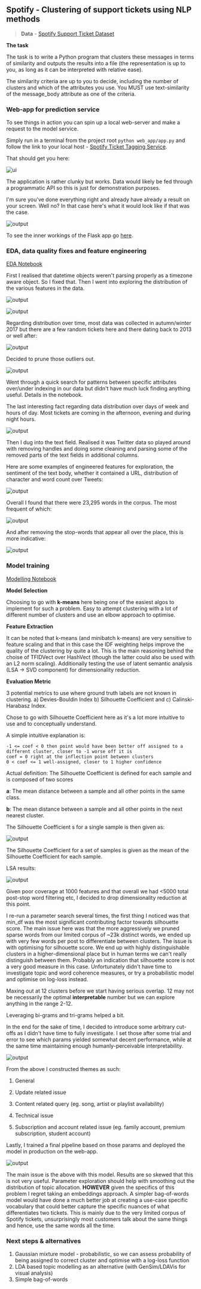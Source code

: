 ## Spotify - Clustering of support tickets using NLP methods

> **Data** - [Spotify Support Ticket Dataset](https://drive.google.com/file/d/15v-7NsMuhHZctsyGRfB_HazXsydEBpw5/view)

**The task**

The task is to write a Python program that clusters these messages in terms of similarity and outputs the results into 
a file (the representation is up to you, as long as it can be interpreted with relative ease).

The similarity criteria are up to you to decide, including the number of clusters and which of the attributes you use. 
You MUST use text-similarity of the message_body attribute as one of the criteria.

### Web-app for prediction service

To see things in action you can spin up a local web-server and make a request to the model service.

Simply run in a terminal from the project root `python web_app/app.py` and follow the link to your local host - 
[Spotify Ticket Tagging Service](http://127.0.0.1:5000/).

That should get you here:

![ui](doc/webapp.png)

The application is rather clunky but works. Data would likely be fed through a programmatic API so this is just for 
demonstration purposes.

I'm sure you've done everything right and already have already a result on your screen. Well no? In that case
here's what it would look like if that was the case.

![output](doc/prediction.png)

To see the inner workings of the Flask app go [here](../master/web_app/app.py).

### EDA, data quality fixes and feature engineering
[EDA Notebook](../master/exploratory_data_analysis.ipynb)

First I realised that datetime objects weren't parsing properly as a timezone aware object. So I fixed that.
Then I went into exploring the distribution of the various features in the data.

![output](doc/features.png)

![output](doc/features2.png)

Regarding distribution over time, most data was collected in autumn/winter 2017 but there are
a few random tickets here and there dating back to 2013 or well after:

![output](doc/time.png)

Decided to prune those outliers out.

![output](doc/clean_time.png)

Went through a quick search for patterns between specific attributes over/under indexing in our data but 
didn't have much luck finding anything useful. Details in the notebook.

The last interesting fact regarding data distribution over days of week and hours of day. 
Most tickets are coming in the afternoon, evening and during night hours.

![output](doc/heatmap.png)

Then I dug into the text field. Realised it was Twitter data so played around with removing handles and doing some 
cleaning and parsing some of the removed parts of the text fields in additional columns.

Here are some examples of engineered features for exploration, the sentiment of the text body,
whether it contained a URL, distribution of character and word count over Tweets:

![output](doc/feat_eng.png)

Overall I found that there were 23,295 words in the corpus. The most frequent of which:

![output](doc/most_freq.png)

And after removing the stop-words that appear all over the place, this is more indicative:

![output](doc/freq_stop.png)

### Model training
[Modelling Notebook](../master/model_training.ipynb)

**Model Selection**

Choosing to go with **k-means** here being one of the easiest algos to implement for such a problem. Easy to attempt clustering with a lot of different number of clusters and use an elbow approach to optimise. 


**Feature Extraction**

It can be noted that k-means (and minibatch k-means) are very sensitive to feature scaling and that in this case the IDF weighting helps improve the quality of the clustering by quite a lot. This is the main reasoning behind the choise of TFIDVect over HashVect (though the latter could also be used with an L2 norm scaling). Additionally testing the use of latent semantic analysis (LSA -> SVD component) for dimensionality reduction.

**Evaluation Metric**

3 potential metrics to use where ground truth labels are not known in clustering. a) Devies-Bouldin Index b) Silhouette Coefficient and c) Calinski-Harabasz Index.

Chose to go with Silhouette Coefficient here as it's a lot more intuitive to use and to conceptually understand.

A simple intuitive explanation is:

    -1 <= coef < 0 then point would have been better off assigned to a different cluster, closer to -1 worse off it is
    coef = 0 right at the inflection point between clusters
    0 < coef <= 1 well-assigned, closer to 1 higher confidence

Actual definition: The Silhouette Coefficient is defined for each sample and is composed of two scores

**a**: The mean distance between a sample and all other points in the same class.

**b**: The mean distance between a sample and all other points in the next nearest cluster.

The Silhouette Coefficient s for a single sample is then given as:

![output](doc/silhouette.png)

The Silhouette Coefficient for a set of samples is given as the mean of the Silhouette Coefficient for each sample.

LSA results:

![output](doc/lsa.png)

Given poor coverage at 1000 features and that overall we had <5000 total post-stop word filtering etc, 
I decided to drop dimensionality reduction at this point.

I re-run a parameter search several times, the first thing I noticed was that min_df was the most significant 
contributing factor towards silhouette score. The main issue here was that the more aggressively we pruned sparse 
words from our limited corpus of ~23k distinct words, we ended up with very few words per post to differentiate 
between clusters. The issue is with optimising for silhouette score. We end up with highly distinguishable clusters 
in a higher-dimensional place but in human terms we can't really distinguish between them. Probably an indication 
that silhouette score is not a very good measure in this case. Unfortunately didn't have time to investigate topic 
and word coherence measures, or try a probabilistic model and optimise on log-loss instead.

Maxing out at 12 clusters before we start having serious overlap. 12 may not be necessarily the optimal **interpretable** number but we can explore anything in the range 2-12.

Leveraging bi-grams and tri-grams helped a bit.

In the end for the sake of time, I decided to introduce some arbitrary cut-offs as I didn't have time to fully 
investigate. I set those after some trial and error to see which params yielded somewhat decent performance, while at
the same time maintaining enough humanly-perceivable interpretability.

![output](doc/param_results.png)

From the above I constructed themes as such:

1) General

2) Update related issue

3) Content related query (eg. song, artist or playlist availability)

4) Technical issue

5) Subscription and account related issue (eg. family account, premium subscription, student account)

Lastly, I trained a final pipeline based on those params and deployed the model in production on the web-app.

![output](doc/plot.png)

The main issue is the above with this model. Results are so skewed that this is not very useful. Parameter exploration
should help with smoothing out the distribution of topic allocation. **HOWEVER** given the specifics of this problem
I regret taking an embeddings approach. A simpler bag-of-words model would have done a much better job at creating 
a use-case specific vocabulary that could better capture the specific nuances of what differentiates two tickets. This 
is mainly due to the very limited corpus of Spotify tickets, unsurprisingly most customers talk about the same things
and hence, use the same words all the time. 

### Next steps & alternatives
1. Gaussian mixture model - probabilistic, so we can assess probability of being assigned to correct cluster and optimise with a log-loss function
2. LDA based topic modelling as an alternative (with GenSim/LDAVis for visual analysis)
3. Simple bag-of-words
